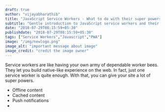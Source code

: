 ```yaml
---
draft: true
author: "vijayabharathib"
title: "JavaScript Service Workers - What to do with their super powers?"
subtitle: "Gentle introduction to JavaScript service workers and their super powers. From offline content to native sharing experience, from push notifications to caching, there is so much power."
date: "2018-07-29T08:15:59+05:30"
publishdate: "2018-07-29T08:15:59+05:30"
tags: ["Service Workers","Javascript","PWA"]
image: "/img/newlogo.png"
image_alt: "important message about image"
image_credit: "credit the image owner"
---
```


Service workers are like having your own army of dependable worker bees. They let you build native-like experience on the web. In fact, just one service worker is quite enough. With that, you can give your site a lot of super powers. 


* Offline content
* Cached content
* Push notifications
*  